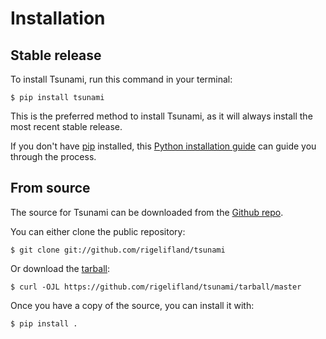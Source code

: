 # Installation

## Stable release

To install Tsunami, run this command in your
terminal:

``` console
$ pip install tsunami
```

This is the preferred method to install Tsunami, as it will always install the most recent stable release.

If you don't have [pip][] installed, this [Python installation guide][]
can guide you through the process.

## From source

The source for Tsunami can be downloaded from
the [Github repo][].

You can either clone the public repository:

``` console
$ git clone git://github.com/rigelifland/tsunami
```

Or download the [tarball][]:

``` console
$ curl -OJL https://github.com/rigelifland/tsunami/tarball/master
```

Once you have a copy of the source, you can install it with:

``` console
$ pip install .
```

  [pip]: https://pip.pypa.io
  [Python installation guide]: http://docs.python-guide.org/en/latest/starting/installation/
  [Github repo]: https://github.com/%7B%7B%20cookiecutter.github_username%20%7D%7D/%7B%7B%20cookiecutter.project_slug%20%7D%7D
  [tarball]: https://github.com/%7B%7B%20cookiecutter.github_username%20%7D%7D/%7B%7B%20cookiecutter.project_slug%20%7D%7D/tarball/master
